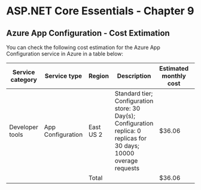 # ASP.NET Core Essentials - Chapter 9


## Azure App Configuration - Cost Extimation

You can check the following cost estimation for the Azure App Configuration service in Azure in a table below:


| Service   category | Service type      | Region    | Description                                                                                                              | Estimated monthly cost | Estimated upfront cost |
|--------------------|-------------------|-----------|--------------------------------------------------------------------------------------------------------------------------|------------------------|------------------------|
| Developer   tools  | App Configuration | East US 2 | Standard tier; Configuration   store: 30 Day(s); Configuration replica: 0 replicas for 30 days; 10000   overage requests | $36.06                 | $0.00                  |
|                    |                   | Total     |                                                                                                                          | $36.06                 | $0.00                  |